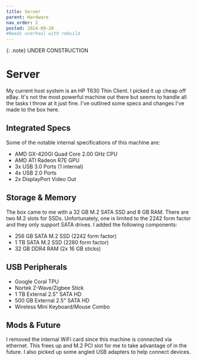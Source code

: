 ```yaml
---
title: Server
parent: Hardware
nav_order: 2
posted: 2024-09-20
#Needs overhaul with rebuild
---
```


{: .note}
UNDER CONSTRUCTION

# Server

My current host system is an HP T630 Thin Client. I picked it up cheap off eBay. It's not the most powerful machine out there but seems to handle all the tasks I throw at it just fine. I've outlined some specs and changes I've made to the box here.

## Integrated Specs

Some of the notable internal specifications of this machine are:

 - AMD GX-420GI Quad Core 2.00 GHz CPU
 - AMD ATI Radeon R7E GPU
 - 3x USB 3.0 Ports (1 internal)
 - 4x USB 2.0 Ports
 - 2x DisplayPort Video Out

## Storage & Memory

The box came to me with a 32 GB M.2 SATA SSD and 8 GB RAM. There are two M.2 slots for SSDs. Unfortunately, one is limited to the 2242 form factor and they only support SATA drives. I added the following components:

 - 256 GB SATA M.2 SSD (2242 form factor)
 - 1 TB SATA M.2 SSD (2280 form factor)
 - 32 GB DDR4 RAM (2x 16 GB sticks) 

## USB Peripherals

 - Google Coral TPU
 - Nortek Z-Wave/Zigbee Stick 
 - 1 TB External 2.5" SATA HD
 - 500 GB External 2.5" SATA HD
 - Wireless Mini Keyboard/Mouse Combo

## Mods & Future

I removed the internal WiFi card since this machine is connected via ethernet. This frees up and M.2 PCI slot for me to take advantage of in the future. I also picked up some angled USB adapters to help connect devices.
